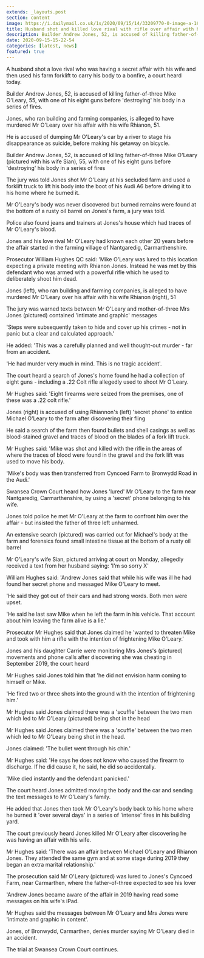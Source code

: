```yaml
---
extends: _layouts.post
section: content
image: https://i.dailymail.co.uk/1s/2020/09/15/14/33209770-0-image-a-16_1600178168151.jpg 
title: Husband shot and killed love rival with rifle over affair with his wife  
description: Builder Andrew Jones, 52, is accused of killing father-of-three Mike OLeary, 55, with one of his eight guns before destroying his body in a series of fires in Cyncoed, Wales. 
date: 2020-09-15-15-22-54 
categories: [latest, news] 
featured: true 
--- 
```

A husband shot a love rival who was having a secret affair with his wife and then used his farm forklift to carry his body to a bonfire, a court heard today.  

Builder Andrew Jones, 52, is accused of killing father-of-three Mike O'Leary, 55, with one of his eight guns before 'destroying' his body in a series of fires.

Jones, who ran building and farming companies, is alleged to have murdered Mr O'Leary over his affair with his wife Rhianon, 51.

He is accused of dumping Mr O'Leary's car by a river to stage his disappearance as suicide, before making his getaway on bicycle.

Builder Andrew Jones, 52, is accused of killing father-of-three Mike O'Leary (pictured with his wife Sian), 55, with one of his eight guns before 'destroying' his body in a series of fires 

The jury was told Jones shot Mr O'Leary at his secluded farm and used a forklift truck to lift his body into the boot of his Audi A6 before driving it to his home where he burned it.

Mr O'Leary's body was never discovered but burned remains were found at the bottom of a rusty oil barrel on Jones's farm, a jury was told. 

Police also found jeans and trainers at Jones's house which had traces of Mr O'Leary's blood. 

Jones and his love rival Mr O'Leary had known each other 20 years before the affair started in the farming village of Nantgaredig, Carmarthenshire. 

Prosecutor William Hughes QC said: 'Mike O'Leary was lured to this location expecting a private meeting with Rhianon Jones. Instead he was met by this defendant who was armed with a powerful rifle which he used to deliberately shoot him dead.

Jones (left), who ran building and farming companies, is alleged to have murdered Mr O'Leary over his affair with his wife Rhianon (right), 51 

The jury was warned texts between Mr O'Leary and mother-of-three Mrs Jones (pictured) contained 'intimate and graphic' messages

'Steps were subsequently taken to hide and cover up his crimes - not in panic but a clear and calculated approach.'

He added: 'This was a carefully planned and well thought-out murder - far from an accident.

'He had murder very much in mind. This is no tragic accident'.

The court heard a search of Jones's home found he had a collection of eight guns - including a .22 Colt rifle allegedly used to shoot Mr O'Leary. 

Mr Hughes said: 'Eight firearms were seized from the premises, one of these was a .22 colt rifle.'

Jones (right) is accused of using Rhiannon's (left) 'secret phone' to entice Michael O'Leary to the farm after discovering their fling

He said a search of the farm then found bullets and shell casings as well as blood-stained gravel and traces of blood on the blades of a fork lift truck.

Mr Hughes said: 'Mike was shot and killed with the rifle in the areas of where the traces of blood were found in the gravel and the fork lift was used to move his body.

'Mike's body was then transferred from Cyncoed Farm to Bronwydd Road in the Audi.'

Swansea Crown Court heard how Jones 'lured' Mr O'Leary to the farm near Nantgaredig, Carmarthenshire, by using a 'secret' phone belonging to his wife. 

Jones told police he met Mr O'Leary at the farm to confront him over the affair - but insisted the father of three left unharmed.

An extensive search (pictured) was carried out for Michael's body at the farm and forensics found small intestine tissue at the bottom of a rusty oil barrel

Mr O'Leary's wife Sian, pictured arriving at court on Monday, allegedly received a text from her husband saying: 'I'm so sorry X'

William Hughes said: 'Andrew Jones said that while his wife was ill he had found her secret phone and messaged Mike O'Leary to meet.

'He said they got out of their cars and had strong words. Both men were upset. 

'He said he last saw Mike when he left the farm in his vehicle. That account about him leaving the farm alive is a lie.' 

Prosecutor Mr Hughes said that Jones claimed he 'wanted to threaten Mike and took with him a rifle with the intention of frightening Mike O'Leary.'

 Jones and his daughter Carrie were monitoring Mrs Jones's (pictured) movements and phone calls after discovering she was cheating in September 2019, the court heard

Mr Hughes said Jones told him that 'he did not envision harm coming to himself or Mike.

'He fired two or three shots into the ground with the intention of frightening him.'

Mr Hughes said Jones claimed there was a 'scuffle' between the two men which led to Mr O'Leary (pictured) being shot in the head

Mr Hughes said Jones claimed there was a 'scuffle' between the two men which led to Mr O'Leary being shot in the head.

Jones claimed: 'The bullet went through his chin.'

Mr Hughes said: 'He says he does not know who caused the firearm to discharge. If he did cause it, he said, he did so accidentally.

'Mike died instantly and the defendant panicked.'

The court heard Jones admitted moving the body and the car and sending the text messages to Mr O'Leary's family. 

He added that Jones then took Mr O'Leary's body back to his home where he burned it 'over several days' in a series of 'intense' fires in his building yard.

The court previously heard Jones killed Mr O'Leary after discovering he was having an affair with his wife.

Mr Hughes said: 'There was an affair between Michael O'Leary and Rhianon Jones. They attended the same gym and at some stage during 2019 they began an extra marital relationship.'

The prosecution said Mr O'Leary (pictured) was lured to Jones's Cyncoed Farm, near Carmarthen, where the father-of-three expected to see his lover

'Andrew Jones became aware of the affair in 2019 having read some messages on his wife's iPad.

Mr Hughes said the messages between Mr O'Leary and Mrs Jones were 'intimate and graphic in content'.

Jones, of Bronwydd, Carmarthen, denies murder saying Mr O'Leary died in an accident.

The trial at Swansea Crown Court continues. 

